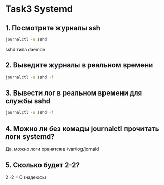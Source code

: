 # Task3 Systemd
## 1. Посмотрите журналы ssh
```bash
journalctl -u sshd
```
sshd типа daemon

## 2. Выведите журналы в реальном времени
```bash
journalctl -u sshd -f
```

## 3. Вывести лог в реальном времени для службы sshd
```bash
journalctl -u sshd -f
```

## 4. Можно ли без комады journalctl прочитать логи systemd?
Да, можно логи хранятся в /var/log/jornald

## 5. Сколько будет 2-2?
2 -2 = 0 (надеюсь)